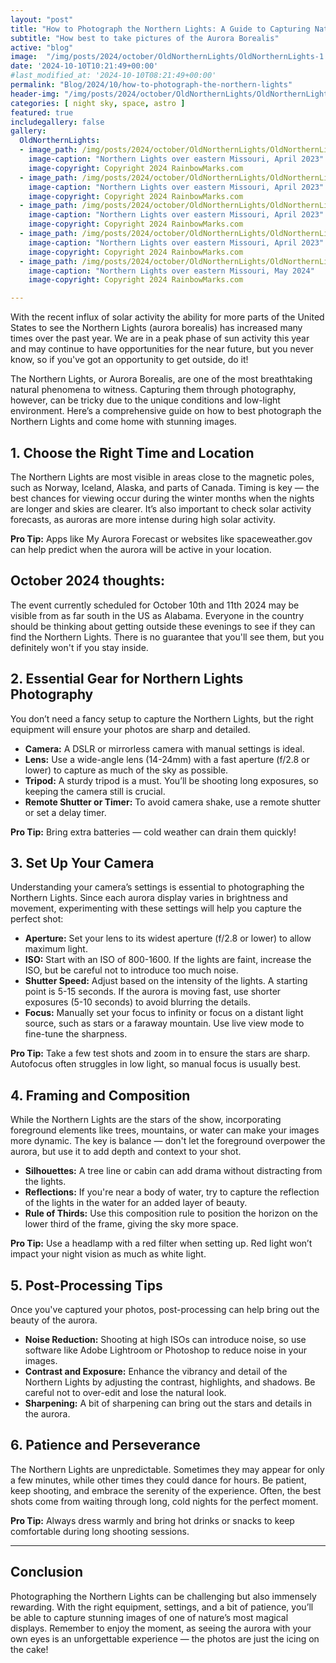 ```yaml
---
layout: "post"
title: "How to Photograph the Northern Lights: A Guide to Capturing Nature’s Spectacular Light Show"
subtitle: "How best to take pictures of the Aurora Borealis"
active: "blog"
image:  "/img/posts/2024/october/OldNorthernLights/OldNorthernLights-1.jpg"
date: '2024-10-10T10:21:49+00:00'
#last_modified_at: '2024-10-10T08:21:49+00:00'
permalink: "Blog/2024/10/how-to-photograph-the-northern-lights"
header-img: "/img/posts/2024/october/OldNorthernLights/OldNorthernLights-1.jpg"
categories: [ night sky, space, astro ]
featured: true
includegallery: false
gallery:
  OldNorthernLights:
  - image_path: /img/posts/2024/october/OldNorthernLights/OldNorthernLights-1.jpg
    image-caption: "Northern Lights over eastern Missouri, April 2023"
    image-copyright: Copyright 2024 RainbowMarks.com
  - image_path: /img/posts/2024/october/OldNorthernLights/OldNorthernLights-2.jpg
    image-caption: "Northern Lights over eastern Missouri, April 2023"
    image-copyright: Copyright 2024 RainbowMarks.com
  - image_path: /img/posts/2024/october/OldNorthernLights/OldNorthernLights-3.jpg
    image-caption: "Northern Lights over eastern Missouri, April 2023"
    image-copyright: Copyright 2024 RainbowMarks.com
  - image_path: /img/posts/2024/october/OldNorthernLights/OldNorthernLights-4.jpg
    image-caption: "Northern Lights over eastern Missouri, April 2023"
    image-copyright: Copyright 2024 RainbowMarks.com
  - image_path: /img/posts/2024/october/OldNorthernLights/OldNorthernLights-5.jpg
    image-caption: "Northern Lights over eastern Missouri, May 2024"
    image-copyright: Copyright 2024 RainbowMarks.com

---
```

With the recent influx of solar activity the ability for more parts of the United States to see the Northern Lights (aurora borealis) has increased many times over the past year. We are in a peak phase of sun activity this year and may continue to have opportunities for the near future, but you never know, so if you've got an opportunity to get outside, do it! 

The Northern Lights, or Aurora Borealis, are one of the most breathtaking natural phenomena to witness. Capturing them through photography, however, can be tricky due to the unique conditions and low-light environment. Here’s a comprehensive guide on how to best photograph the Northern Lights and come home with stunning images.

## 1. Choose the Right Time and Location

The Northern Lights are most visible in areas close to the magnetic poles, such as Norway, Iceland, Alaska, and parts of Canada. Timing is key — the best chances for viewing occur during the winter months when the nights are longer and skies are clearer. It’s also important to check solar activity forecasts, as auroras are more intense during high solar activity.

**Pro Tip:** Apps like My Aurora Forecast or websites like spaceweather.gov can help predict when the aurora will be active in your location.

## October 2024 thoughts:
The event currently scheduled for October 10th and 11th 2024 may be visible from as far south in the US as Alabama. Everyone in the country should be thinking about getting outside these evenings to see if they can find the Northern Lights. There is no guarantee that you'll see them, but you definitely won't if you stay inside.

## 2. Essential Gear for Northern Lights Photography

You don’t need a fancy setup to capture the Northern Lights, but the right equipment will ensure your photos are sharp and detailed.

- **Camera:** A DSLR or mirrorless camera with manual settings is ideal.
- **Lens:** Use a wide-angle lens (14-24mm) with a fast aperture (f/2.8 or lower) to capture as much of the sky as possible.
- **Tripod:** A sturdy tripod is a must. You’ll be shooting long exposures, so keeping the camera still is crucial.
- **Remote Shutter or Timer:** To avoid camera shake, use a remote shutter or set a delay timer.

**Pro Tip:** Bring extra batteries — cold weather can drain them quickly!

## 3. Set Up Your Camera

Understanding your camera’s settings is essential to photographing the Northern Lights. Since each aurora display varies in brightness and movement, experimenting with these settings will help you capture the perfect shot:

- **Aperture:** Set your lens to its widest aperture (f/2.8 or lower) to allow maximum light.
- **ISO:** Start with an ISO of 800-1600. If the lights are faint, increase the ISO, but be careful not to introduce too much noise.
- **Shutter Speed:** Adjust based on the intensity of the lights. A starting point is 5-15 seconds. If the aurora is moving fast, use shorter exposures (5-10 seconds) to avoid blurring the details.
- **Focus:** Manually set your focus to infinity or focus on a distant light source, such as stars or a faraway mountain. Use live view mode to fine-tune the sharpness.

**Pro Tip:** Take a few test shots and zoom in to ensure the stars are sharp. Autofocus often struggles in low light, so manual focus is usually best.

## 4. Framing and Composition

While the Northern Lights are the stars of the show, incorporating foreground elements like trees, mountains, or water can make your images more dynamic. The key is balance — don't let the foreground overpower the aurora, but use it to add depth and context to your shot.

- **Silhouettes:** A tree line or cabin can add drama without distracting from the lights.
- **Reflections:** If you're near a body of water, try to capture the reflection of the lights in the water for an added layer of beauty.
- **Rule of Thirds:** Use this composition rule to position the horizon on the lower third of the frame, giving the sky more space.

**Pro Tip:** Use a headlamp with a red filter when setting up. Red light won’t impact your night vision as much as white light.

## 5. Post-Processing Tips

Once you've captured your photos, post-processing can help bring out the beauty of the aurora.

- **Noise Reduction:** Shooting at high ISOs can introduce noise, so use software like Adobe Lightroom or Photoshop to reduce noise in your images.
- **Contrast and Exposure:** Enhance the vibrancy and detail of the Northern Lights by adjusting the contrast, highlights, and shadows. Be careful not to over-edit and lose the natural look.
- **Sharpening:** A bit of sharpening can bring out the stars and details in the aurora.

## 6. Patience and Perseverance

The Northern Lights are unpredictable. Sometimes they may appear for only a few minutes, while other times they could dance for hours. Be patient, keep shooting, and embrace the serenity of the experience. Often, the best shots come from waiting through long, cold nights for the perfect moment.

**Pro Tip:** Always dress warmly and bring hot drinks or snacks to keep comfortable during long shooting sessions.

---

## Conclusion

Photographing the Northern Lights can be challenging but also immensely rewarding. With the right equipment, settings, and a bit of patience, you’ll be able to capture stunning images of one of nature’s most magical displays. Remember to enjoy the moment, as seeing the aurora with your own eyes is an unforgettable experience — the photos are just the icing on the cake!
